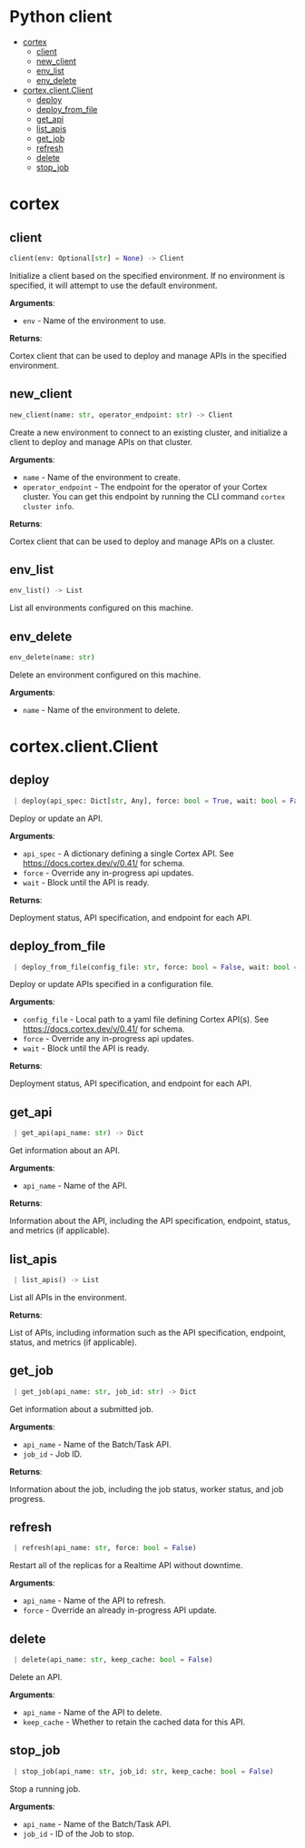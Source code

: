 # Python client

* [cortex](#cortex)
  * [client](#client)
  * [new\_client](#new_client)
  * [env\_list](#env_list)
  * [env\_delete](#env_delete)
* [cortex.client.Client](#cortex-client-client)
  * [deploy](#deploy)
  * [deploy\_from\_file](#deploy_from_file)
  * [get\_api](#get_api)
  * [list\_apis](#list_apis)
  * [get\_job](#get_job)
  * [refresh](#refresh)
  * [delete](#delete)
  * [stop\_job](#stop_job)

# cortex

## client

```python
client(env: Optional[str] = None) -> Client
```

Initialize a client based on the specified environment. If no environment is specified, it will attempt to use the default environment.

**Arguments**:

- `env` - Name of the environment to use.


**Returns**:

  Cortex client that can be used to deploy and manage APIs in the specified environment.

## new\_client

```python
new_client(name: str, operator_endpoint: str) -> Client
```

Create a new environment to connect to an existing cluster, and initialize a client to deploy and manage APIs on that cluster.

**Arguments**:

- `name` - Name of the environment to create.
- `operator_endpoint` - The endpoint for the operator of your Cortex cluster. You can get this endpoint by running the CLI command `cortex cluster info`.


**Returns**:

  Cortex client that can be used to deploy and manage APIs on a cluster.

## env\_list

```python
env_list() -> List
```

List all environments configured on this machine.

## env\_delete

```python
env_delete(name: str)
```

Delete an environment configured on this machine.

**Arguments**:

- `name` - Name of the environment to delete.

# cortex.client.Client

## deploy

<!-- CORTEX_VERSION_MINOR -->

```python
 | deploy(api_spec: Dict[str, Any], force: bool = True, wait: bool = False)
```

Deploy or update an API.

**Arguments**:

- `api_spec` - A dictionary defining a single Cortex API. See https://docs.cortex.dev/v/0.41/ for schema.
- `force` - Override any in-progress api updates.
- `wait` - Block until the API is ready.


**Returns**:

  Deployment status, API specification, and endpoint for each API.

## deploy\_from\_file

<!-- CORTEX_VERSION_MINOR -->

```python
 | deploy_from_file(config_file: str, force: bool = False, wait: bool = False) -> Dict
```

Deploy or update APIs specified in a configuration file.

**Arguments**:

- `config_file` - Local path to a yaml file defining Cortex API(s). See https://docs.cortex.dev/v/0.41/ for schema.
- `force` - Override any in-progress api updates.
- `wait` - Block until the API is ready.


**Returns**:

  Deployment status, API specification, and endpoint for each API.

## get\_api

```python
 | get_api(api_name: str) -> Dict
```

Get information about an API.

**Arguments**:

- `api_name` - Name of the API.


**Returns**:

  Information about the API, including the API specification, endpoint, status, and metrics (if applicable).

## list\_apis

```python
 | list_apis() -> List
```

List all APIs in the environment.

**Returns**:

  List of APIs, including information such as the API specification, endpoint, status, and metrics (if applicable).

## get\_job

```python
 | get_job(api_name: str, job_id: str) -> Dict
```

Get information about a submitted job.

**Arguments**:

- `api_name` - Name of the Batch/Task API.
- `job_id` - Job ID.


**Returns**:

  Information about the job, including the job status, worker status, and job progress.

## refresh

```python
 | refresh(api_name: str, force: bool = False)
```

Restart all of the replicas for a Realtime API without downtime.

**Arguments**:

- `api_name` - Name of the API to refresh.
- `force` - Override an already in-progress API update.

## delete

```python
 | delete(api_name: str, keep_cache: bool = False)
```

Delete an API.

**Arguments**:

- `api_name` - Name of the API to delete.
- `keep_cache` - Whether to retain the cached data for this API.

## stop\_job

```python
 | stop_job(api_name: str, job_id: str, keep_cache: bool = False)
```

Stop a running job.

**Arguments**:

- `api_name` - Name of the Batch/Task API.
- `job_id` - ID of the Job to stop.
